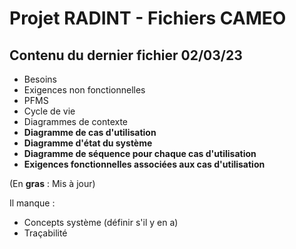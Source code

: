 # Projet **RADINT** - Fichiers CAMEO
## Contenu du dernier fichier 02/03/23
- Besoins
- Exigences non fonctionnelles
- PFMS
- Cycle de vie
- Diagrammes de contexte
- **Diagramme de cas d'utilisation**
- **Diagramme d'état du système**
- **Diagramme de séquence pour chaque cas d'utilisation**
- **Exigences fonctionnelles associées aux cas d'utilisation**

(En **gras** : Mis à jour)

Il manque :
- Concepts système (définir s'il y en a)
- Traçabilité